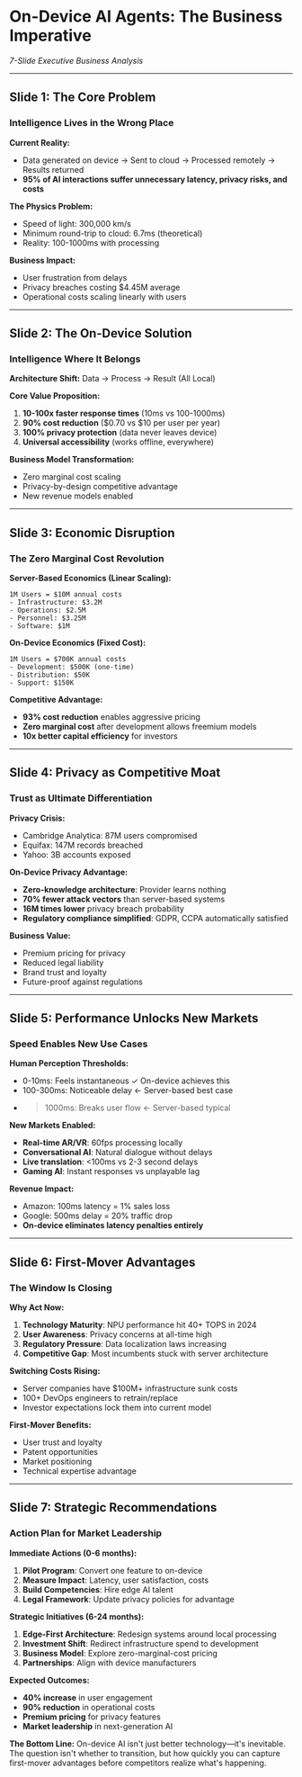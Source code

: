 # On-Device AI Agents: The Business Imperative
*7-Slide Executive Business Analysis*

---

## Slide 1: The Core Problem
### Intelligence Lives in the Wrong Place

**Current Reality:**
- Data generated on device → Sent to cloud → Processed remotely → Results returned
- **95% of AI interactions suffer unnecessary latency, privacy risks, and costs**

**The Physics Problem:**
- Speed of light: 300,000 km/s
- Minimum round-trip to cloud: 6.7ms (theoretical)
- Reality: 100-1000ms with processing

**Business Impact:**
- User frustration from delays
- Privacy breaches costing $4.45M average
- Operational costs scaling linearly with users

---

## Slide 2: The On-Device Solution
### Intelligence Where It Belongs

**Architecture Shift:**
Data → Process → Result (All Local)

**Core Value Proposition:**
1. **10-100x faster response times** (10ms vs 100-1000ms)
2. **90% cost reduction** ($0.70 vs $10 per user per year)
3. **100% privacy protection** (data never leaves device)
4. **Universal accessibility** (works offline, everywhere)

**Business Model Transformation:**
- Zero marginal cost scaling
- Privacy-by-design competitive advantage
- New revenue models enabled

---

## Slide 3: Economic Disruption
### The Zero Marginal Cost Revolution

**Server-Based Economics (Linear Scaling):**
```
1M Users = $10M annual costs
- Infrastructure: $3.2M
- Operations: $2.5M  
- Personnel: $3.25M
- Software: $1M
```

**On-Device Economics (Fixed Cost):**
```
1M Users = $700K annual costs
- Development: $500K (one-time)
- Distribution: $50K
- Support: $150K
```

**Competitive Advantage:**
- **93% cost reduction** enables aggressive pricing
- **Zero marginal cost** after development allows freemium models
- **10x better capital efficiency** for investors

---

## Slide 4: Privacy as Competitive Moat
### Trust as Ultimate Differentiation

**Privacy Crisis:**
- Cambridge Analytica: 87M users compromised
- Equifax: 147M records breached
- Yahoo: 3B accounts exposed

**On-Device Privacy Advantage:**
- **Zero-knowledge architecture**: Provider learns nothing
- **70% fewer attack vectors** than server-based systems
- **16M times lower** privacy breach probability
- **Regulatory compliance simplified**: GDPR, CCPA automatically satisfied

**Business Value:**
- Premium pricing for privacy
- Reduced legal liability
- Brand trust and loyalty
- Future-proof against regulations

---

## Slide 5: Performance Unlocks New Markets
### Speed Enables New Use Cases

**Human Perception Thresholds:**
- 0-10ms: Feels instantaneous ✓ On-device achieves this
- 100-300ms: Noticeable delay ← Server-based best case
- >1000ms: Breaks user flow ← Server-based typical

**New Markets Enabled:**
- **Real-time AR/VR**: 60fps processing locally
- **Conversational AI**: Natural dialogue without delays
- **Live translation**: <100ms vs 2-3 second delays
- **Gaming AI**: Instant responses vs unplayable lag

**Revenue Impact:**
- Amazon: 100ms latency = 1% sales loss
- Google: 500ms delay = 20% traffic drop
- **On-device eliminates latency penalties entirely**

---

## Slide 6: First-Mover Advantages
### The Window Is Closing

**Why Act Now:**
1. **Technology Maturity**: NPU performance hit 40+ TOPS in 2024
2. **User Awareness**: Privacy concerns at all-time high
3. **Regulatory Pressure**: Data localization laws increasing
4. **Competitive Gap**: Most incumbents stuck with server architecture

**Switching Costs Rising:**
- Server companies have $100M+ infrastructure sunk costs
- 100+ DevOps engineers to retrain/replace
- Investor expectations lock them into current model

**First-Mover Benefits:**
- User trust and loyalty
- Patent opportunities  
- Market positioning
- Technical expertise advantage

---

## Slide 7: Strategic Recommendations
### Action Plan for Market Leadership

**Immediate Actions (0-6 months):**
1. **Pilot Program**: Convert one feature to on-device
2. **Measure Impact**: Latency, user satisfaction, costs
3. **Build Competencies**: Hire edge AI talent
4. **Legal Framework**: Update privacy policies for advantage

**Strategic Initiatives (6-24 months):**
1. **Edge-First Architecture**: Redesign systems around local processing
2. **Investment Shift**: Redirect infrastructure spend to development
3. **Business Model**: Explore zero-marginal-cost pricing
4. **Partnerships**: Align with device manufacturers

**Expected Outcomes:**
- **40% increase** in user engagement
- **90% reduction** in operational costs  
- **Premium pricing** for privacy features
- **Market leadership** in next-generation AI

**The Bottom Line:**
On-device AI isn't just better technology—it's inevitable. The question isn't whether to transition, but how quickly you can capture first-mover advantages before competitors realize what's happening.